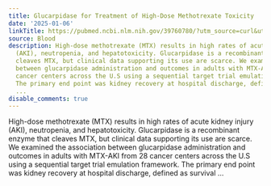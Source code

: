 ```yaml
---
title: Glucarpidase for Treatment of High-Dose Methotrexate Toxicity
date: '2025-01-06'
linkTitle: https://pubmed.ncbi.nlm.nih.gov/39760780/?utm_source=curl&utm_medium=rss&utm_campaign=journals&utm_content=7603509&fc=None&ff=20250106171050&v=2.18.0.post9+e462414
source: Blood
description: High-dose methotrexate (MTX) results in high rates of acute kidney injury
  (AKI), neutropenia, and hepatotoxicity. Glucarpidase is a recombinant enzyme that
  cleaves MTX, but clinical data supporting its use are scarce. We examined the association
  between glucarpidase administration and outcomes in adults with MTX-AKI from 28
  cancer centers across the U.S using a sequential target trial emulation framework.
  The primary end point was kidney recovery at hospital discharge, defined as survival
  ...
disable_comments: true
---
```

High-dose methotrexate (MTX) results in high rates of acute kidney injury (AKI), neutropenia, and hepatotoxicity. Glucarpidase is a recombinant enzyme that cleaves MTX, but clinical data supporting its use are scarce. We examined the association between glucarpidase administration and outcomes in adults with MTX-AKI from 28 cancer centers across the U.S using a sequential target trial emulation framework. The primary end point was kidney recovery at hospital discharge, defined as survival ...